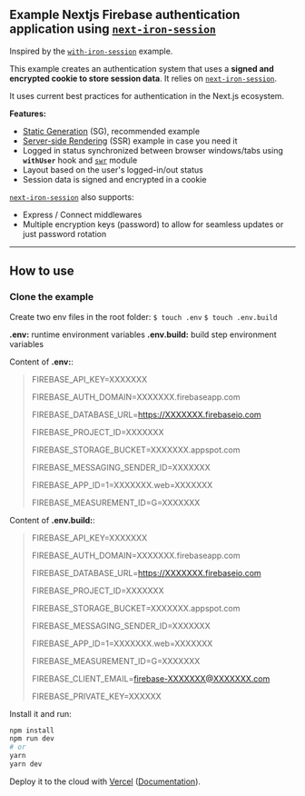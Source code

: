 ## Example Nextjs Firebase authentication application using [`next-iron-session`](https://github.com/vvo/next-iron-session) 
Inspired by the [`with-iron-session`](https://github.com/zeit/next.js/tree/canary/examples/with-iron-session) example.

This example creates an authentication system that uses a **signed and encrypted cookie to store session data**. It relies on [`next-iron-session`](https://github.com/vvo/next-iron-session).

It uses current best practices for authentication in the Next.js ecosystem.

**Features:**

- [Static Generation](https://nextjs.org/docs/basic-features/pages#static-generation-recommended) (SG), recommended example
- [Server-side Rendering](https://nextjs.org/docs/basic-features/pages#server-side-rendering) (SSR) example in case you need it
- Logged in status synchronized between browser windows/tabs using **`withUser`** hook and [`swr`](https://swr.now.sh/) module
- Layout based on the user's logged-in/out status
- Session data is signed and encrypted in a cookie

[`next-iron-session`](https://github.com/vvo/next-iron-session) also supports:

- Express / Connect middlewares
- Multiple encryption keys (password) to allow for seamless updates or just password rotation

---

## How to use

### Clone the example
Create two env files in the root folder:
`$ touch .env`
`$ touch .env.build`

**.env:** runtime environment variables
**.env.build:** build step environment variables

Content of **.env:**:

> FIREBASE_API_KEY=XXXXXXX
> 
> FIREBASE_AUTH_DOMAIN=XXXXXXX.firebaseapp.com
> 
> FIREBASE_DATABASE_URL=https://XXXXXXX.firebaseio.com
> 
> FIREBASE_PROJECT_ID=XXXXXXX
> 
> FIREBASE_STORAGE_BUCKET=XXXXXXX.appspot.com
> 
> FIREBASE_MESSAGING_SENDER_ID=XXXXXXX
> 
> FIREBASE_APP_ID=1=XXXXXXX.web=XXXXXXX
> 
> FIREBASE_MEASUREMENT_ID=G=XXXXXXX

Content of **.env.build:**:
> FIREBASE_API_KEY=XXXXXXX
> 
> FIREBASE_AUTH_DOMAIN=XXXXXXX.firebaseapp.com
>
> FIREBASE_DATABASE_URL=https://XXXXXXX.firebaseio.com
>
> FIREBASE_PROJECT_ID=XXXXXXX
>
> FIREBASE_STORAGE_BUCKET=XXXXXXX.appspot.com
>
> FIREBASE_MESSAGING_SENDER_ID=XXXXXXX
>
> FIREBASE_APP_ID=1=XXXXXXX.web=XXXXXXX
>
> FIREBASE_MEASUREMENT_ID=G=XXXXXXX
>
> FIREBASE_CLIENT_EMAIL=firebase-XXXXXXX@XXXXXXX.com
>
> FIREBASE_PRIVATE_KEY=XXXXXX


Install it and run:

```bash
npm install
npm run dev
# or
yarn
yarn dev
```

Deploy it to the cloud with [Vercel](https://vercel.com/import?filter=next.js&utm_source=github&utm_medium=readme&utm_campaign=next-example) ([Documentation](https://nextjs.org/docs/deployment)).
